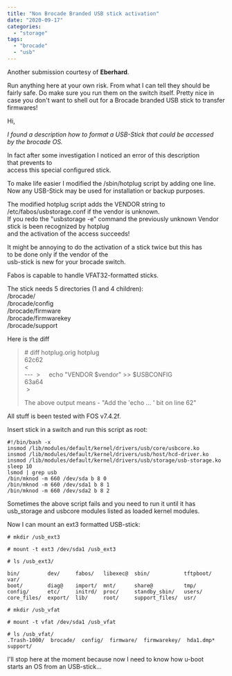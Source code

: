 ```yaml
---
title: "Non Brocade Branded USB stick activation"
date: "2020-09-17"
categories: 
  - "storage"
tags: 
  - "brocade"
  - "usb"
---
```


Another submission courtesy of **Eberhard**.

Run anything here at your own risk. From what I can tell they should be fairly safe. Do make sure you run them on the switch itself. Pretty nice in case you don't want to shell out for a Brocade branded USB stick to transfer firmwares!

Hi,

_I found a description how to format a USB-Stick that could be accessed  
by the brocade OS._

In fact after some investigation I noticed an error of this description  
that prevents to  
access this special configured stick.

To make life easier I modified the /sbin/hotplug script by adding one line.  
Now any USB-Stick may be used for installation or backup purposes.

The modified hotplug script adds the VENDOR string to  
/etc/fabos/usbstorage.conf if the vendor is unknown.  
If you redo the "usbstorage -e" command the previously unknown Vendor  
stick is been recognized by hotplug  
and the activation of the access succeeds!

It might be annoying to do the activation of a stick twice but this has  
to be done only if the vendor of the  
usb-stick is new for your brocade switch.

Fabos is capable to handle VFAT32-formatted sticks.

The stick needs 5 directories (1 and 4 children):  
/brocade/  
/brocade/config  
/brocade/firmware  
/brocade/firmwarekey  
/brocade/support

Here is the diff

> \# diff hotplug.orig hotplug  
> 62c62  
> <  
> \--- 
>  >     echo "VENDOR $vendor" >> $USBCONFIG  
> 63a64  
>  >
> 
> The above output means - "Add the 'echo ... ' bit on line 62"

All stuff is been tested with FOS v7.4.2f.

Insert stick in a switch and run this script as root:

```
#!/bin/bash -x
insmod /lib/modules/default/kernel/drivers/usb/core/usbcore.ko
insmod /lib/modules/default/kernel/drivers/usb/host/hcd-driver.ko
insmod /lib/modules/default/kernel/drivers/usb/storage/usb-storage.ko
sleep 10
lsmod | grep usb
/bin/mknod -m 660 /dev/sda b 8 0
/bin/mknod -m 660 /dev/sda1 b 8 1
/bin/mknod -m 660 /dev/sda2 b 8 2
```

Sometimes the above script fails and you need to run it until it has usb\_storage and usbcore modules listed as loaded kernel modules.

Now I can mount an ext3 formatted USB-stick:

```
# mkdir /usb_ext3

# mount -t ext3 /dev/sda1 /usb_ext3

# ls /usb_ext3/

bin/         dev/     fabos/   libexec@  sbin/           tftpboot/ var/
boot/        diag@    import/  mnt/      share@          tmp/
config/      etc/     initrd/  proc/     standby_sbin/   users/
core_files/  export/  lib/     root/     support_files/  usr/

# mkdir /usb_vfat

# mount -t vfat /dev/sda1 /usb_vfat

# ls /usb_vfat/
.Trash-1000/  brocade/  config/  firmware/  firmwarekey/  hda1.dmp* support/
```

I'll stop here at the moment because now I need to know how u-boot  
starts an OS from an USB-stick...
